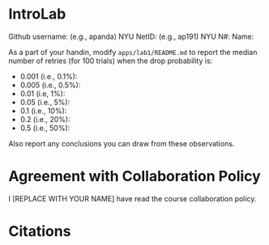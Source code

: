 # IntroLab

Github username: (e.g., apanda)
NYU NetID: (e.g., ap191)
NYU N#:
Name: 


As a part of your handin, modify `apps/lab1/README.md` to report the
median number of retries (for 100 trials) when the drop probability is:

* 0.001 (i.e., 0.1%): 
* 0.005 (i.e., 0.5%): 
* 0.01 (i.e, 1%): 
* 0.05 (i.e., 5%): 
* 0.1 (i.e., 10%): 
* 0.2 (i.e., 20%): 
* 0.5 (i.e., 50%): 

Also report any conclusions you can draw from these observations.


# Agreement with Collaboration Policy
I [REPLACE WITH YOUR NAME] have read the course collaboration policy.

# Citations
